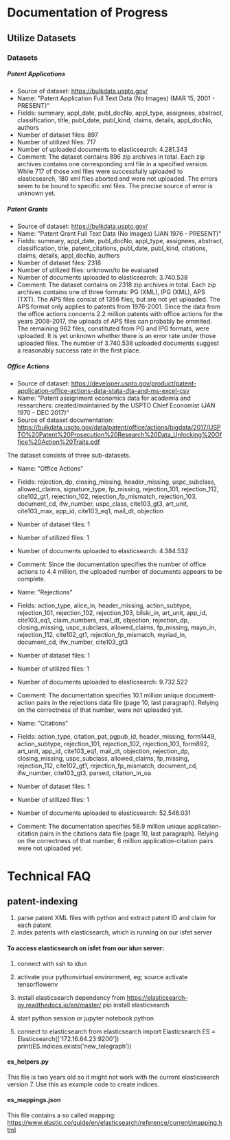 # Documentation of Progress

## Utilize Datasets 
### Datasets
##### Patent Applications
- Source of dataset: https://bulkdata.uspto.gov/
- Name: "Patent Application Full Text Data (No Images) (MAR 15, 2001 - PRESENT)"
- Fields: summary, appl_date, publ_docNo, appl_type, assignees, abstract, classification, title, publ_date, publ_kind, claims, details, appl_docNo, authors
- Number of dataset files: 897
- Number of utilized files: 717
- Number of uploaded documents to elasticsearch: 4.281.343
- Comment: The dataset contains 896 zip archives in total. Each zip archives contains one corresponding xml file in a specified version. While 717 of those xml files were successfully uploaded to elasticsearch, 180 xml files aborted and were not uploaded. The errors seem to be bound to specific xml files. The precise source of error is unknown yet.

##### Patent Grants
- Source of dataset: https://bulkdata.uspto.gov/
- Name: "Patent Grant Full Text Data (No Images) (JAN 1976 - PRESENT)"
- Fields: summary, appl_date, publ_docNo, appl_type, assignees, abstract, classification, title, patent_citations, publ_date, publ_kind, citations, claims, details, appl_docNo, authors
- Number of dataset files: 2318
- Number of utilized files: unknown/to be evaluated
- Number of documents uploaded to elasticsearch: 3.740.538 
- Comment: The dataset contains on 2318 zip archives in total. Each zip archives contains one of three formats: PG (XML), IPG (XML), APS (TXT). The APS files consist of 1356 files, but are not yet uploaded. The APS format only applies to patents from 1976-2001. Since the data from the office actions concerns 2.2 million patents with office actions for the years 2008-2017, the uploads of APS files can probably be ommited. The remaining 962 files, constituted from PG and IPG formats, were uploaded. It is yet unknown whether there is an error rate under those uploaded files. The number of 3.740.538 uploaded documents suggest a reasonably success rate in the first place.

##### Office Actions
- Source of dataset: https://developer.uspto.gov/product/patent-application-office-actions-data-stata-dta-and-ms-excel-csv
- Name: "Patent assignment economics data for academia and researchers: created/maintained by the USPTO Chief Economist (JAN 1970 - DEC 2017)"
- Source of dataset documentation: https://bulkdata.uspto.gov/data/patent/office/actions/bigdata/2017/USPTO%20Patent%20Prosecution%20Research%20Data_Unlocking%20Office%20Action%20Traits.pdf

The dataset consists of three sub-datasets.
- Name: "Office Actions"
- Fields: rejection_dp, closing_missing, header_missing, uspc_subclass, allowed_claims, signature_type, fp_missing, rejection_101, rejection_112, cite102_gt1, rejection_102, rejection_fp_mismatch, rejection_103, document_cd, ifw_number, uspc_class, cite103_gt3, art_unit, cite103_max, app_id, cite103_eq1, mail_dt, objection
- Number of dataset files: 1
- Number of utilized files: 1
- Number of documents uploaded to elasticsearch: 4.384.532
- Comment: Since the documentation specifies the number of office actions to 4.4 million, the uploaded number of documents appears to be complete.

- Name: "Rejections"
- Fields: action_type, alice_in, header_missing, action_subtype, rejection_101, rejection_102, rejection_103, bilski_in, art_unit, app_id, cite103_eq1, claim_numbers, mail_dt, objection, rejection_dp, closing_missing, uspc_subclass, allowed_claims, fp_missing, mayo_in, rejection_112, cite102_gt1, rejection_fp_mismatch, myriad_in, document_cd, ifw_number, cite103_gt3
- Number of dataset files: 1
- Number of utilized files: 1
- Number of documents uploaded to elasticsearch: 9.732.522 
- Comment: The documentation specifies 10.1 million unique document-action pairs in the rejections data file (page 10, last paragraph). Relying on the correctness of that number,  were not uploaded yet.

- Name: "Citations"
- Fields: action_type, citation_pat_pgpub_id, header_missing, form1449, action_subtype, rejection_101, rejection_102, rejection_103, form892, art_unit, app_id, cite103_eq1, mail_dt, objection, rejection_dp, closing_missing, uspc_subclass, allowed_claims, fp_missing, rejection_112, cite102_gt1, rejection_fp_mismatch, document_cd, ifw_number, cite103_gt3, parsed, citation_in_oa
- Number of dataset files: 1
- Number of utilized files: 1
- Number of documents uploaded to elasticsearch: 52.546.031 
- Comment: The documentation specifies 58.9 million unique application-citation pairs in the citations data file (page 10, last paragraph). Relying on the correctness of that number, 6 million application-citation pairs were not uploaded yet.




# Technical FAQ

## patent-indexing
1. parse patent XML files with python and extract patent ID and claim for each patent
2. index patents with elasticsearch, which is running on our isfet server

#### To access elasticsearch on isfet from our idun server:
1. connect with ssh to idun
2. activate your pythonvirtual environment, eg;
source activate tensorflowenv

3. install elasticsearch dependency from https://elasticsearch-py.readthedocs.io/en/master/ 
pip install elasticsearch
4. start python session or jupyter notebook
python
5. connect to elasticsearch 
from elasticsearch import Elasticsearch
ES = Elasticsearch(['172.16.64.23:9200'])
print(ES.indices.exists('new_telegraph’))

#### es_helpers.py
This file is two years old so it might not work with the current elasticsearch version 7.
Use this as example code to create indices.

#### es_mappings.json
This file contains a so called mapping: https://www.elastic.co/guide/en/elasticsearch/reference/current/mapping.html
